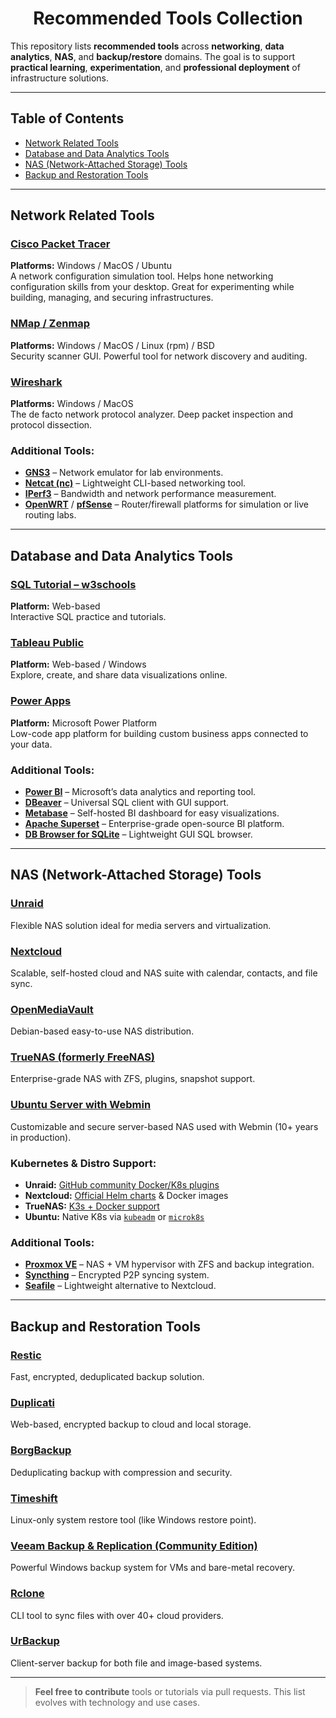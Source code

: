 <div align="center">

# **Recommended Tools Collection**

</div>

This repository lists **recommended tools** across **networking**, **data analytics**, **NAS**, and **backup/restore** domains. The goal is to support **practical learning**, **experimentation**, and **professional deployment** of infrastructure solutions.

---

## Table of Contents

- [Network Related Tools](#-network-related-tools)
- [Database and Data Analytics Tools](#-database-and-data-analytics-tools)
- [NAS (Network-Attached Storage) Tools](#-nas-network-attached-storage-tools)
- [Backup and Restoration Tools](#-backup-and-restoration-tools)

---

##  **Network Related Tools**

### [**Cisco Packet Tracer**](https://www.netacad.com/courses/packet-tracer)
**Platforms:** Windows / MacOS / Ubuntu  \
A network configuration simulation tool. Helps hone networking configuration skills from your desktop. Great for experimenting while building, managing, and securing infrastructures.

### [**NMap / Zenmap**](https://nmap.org/zenmap/)
**Platforms:** Windows / MacOS / Linux (rpm) / BSD  \
Security scanner GUI. Powerful tool for network discovery and auditing.

### [**Wireshark**](https://www.wireshark.org/)
**Platforms:** Windows / MacOS  \
The de facto network protocol analyzer. Deep packet inspection and protocol dissection.

### **Additional Tools:**
- [**GNS3**](https://www.gns3.com/) – Network emulator for lab environments.  
- [**Netcat (nc)**](https://linux.die.net/man/1/nc) – Lightweight CLI-based networking tool.  
- [**IPerf3**](https://iperf.fr/) – Bandwidth and network performance measurement.  
- [**OpenWRT**](https://openwrt.org/) / [**pfSense**](https://www.pfsense.org/) – Router/firewall platforms for simulation or live routing labs.

---

##  **Database and Data Analytics Tools**

### [**SQL Tutorial – w3schools**](https://www.w3schools.com/sql/)
**Platform:** Web-based  \
Interactive SQL practice and tutorials.

### [**Tableau Public**](https://public.tableau.com/)
**Platform:** Web-based / Windows  \
Explore, create, and share data visualizations online.

### [**Power Apps**](https://learn.microsoft.com/en-us/power-apps/)
**Platform:** Microsoft Power Platform  \
Low-code app platform for building custom business apps connected to your data.

### **Additional Tools:**
- [**Power BI**](https://powerbi.microsoft.com/) – Microsoft’s data analytics and reporting tool.  
- [**DBeaver**](https://dbeaver.io/) – Universal SQL client with GUI support.  
- [**Metabase**](https://www.metabase.com/) – Self-hosted BI dashboard for easy visualizations.  
- [**Apache Superset**](https://superset.apache.org/) – Enterprise-grade open-source BI platform.  
- [**DB Browser for SQLite**](https://sqlitebrowser.org/) – Lightweight GUI SQL browser.

---

##  **NAS (Network-Attached Storage) Tools**

### [**Unraid**](https://unraid.net/)
Flexible NAS solution ideal for media servers and virtualization.

### [**Nextcloud**](https://nextcloud.com/)
Scalable, self-hosted cloud and NAS suite with calendar, contacts, and file sync.

### [**OpenMediaVault**](https://www.openmediavault.org/)
Debian-based easy-to-use NAS distribution.

### [**TrueNAS (formerly FreeNAS)**](https://www.truenas.com/)
Enterprise-grade NAS with ZFS, plugins, snapshot support.

### [**Ubuntu Server with Webmin**](https://www.webmin.com/deb.html)
Customizable and secure server-based NAS used with Webmin (10+ years in production).

### **Kubernetes & Distro Support:**
- **Unraid:** [GitHub community Docker/K8s plugins](https://forums.unraid.net/forum/47-docker-containers/)  
- **Nextcloud:** [Official Helm charts](https://github.com/nextcloud/helm) & Docker images  
- **TrueNAS:** [K3s + Docker support](https://www.truenas.com/docs/scale/)  
- **Ubuntu:** Native K8s via [`kubeadm`](https://kubernetes.io/docs/setup/) or [`microk8s`](https://microk8s.io/)

### **Additional Tools:**
- [**Proxmox VE**](https://www.proxmox.com/en/proxmox-ve) – NAS + VM hypervisor with ZFS and backup integration.  
- [**Syncthing**](https://syncthing.net/) – Encrypted P2P syncing system.  
- [**Seafile**](https://www.seafile.com/) – Lightweight alternative to Nextcloud.

---

##  **Backup and Restoration Tools**

### [**Restic**](https://restic.net/)
Fast, encrypted, deduplicated backup solution.

### [**Duplicati**](https://www.duplicati.com/)
Web-based, encrypted backup to cloud and local storage.

### [**BorgBackup**](https://www.borgbackup.org/)
Deduplicating backup with compression and security.

### [**Timeshift**](https://github.com/teejee2008/timeshift)
Linux-only system restore tool (like Windows restore point).

### [**Veeam Backup & Replication (Community Edition)**](https://www.veeam.com/virtual-machine-backup-solution-free.html)
Powerful Windows backup system for VMs and bare-metal recovery.

### [**Rclone**](https://rclone.org/)
CLI tool to sync files with over 40+ cloud providers.

### [**UrBackup**](https://www.urbackup.org/)
Client-server backup for both file and image-based systems.

---

>  **Feel free to contribute** tools or tutorials via pull requests. This list evolves with technology and use cases.

